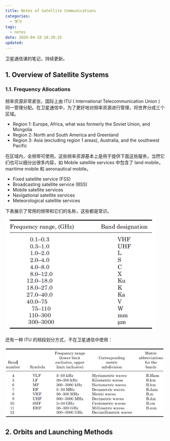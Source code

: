```yaml
---
title: Notes of Satellite Communications
categories:
  - 学习
tags:
  - notes
date: 2020-04-18 18:29:25
updated:
---
```

卫星通信课的笔记，持续更新。
<!-- more -->

## 1. Overview of Satellite Systems

### 1.1. Frequency Allocations

频率资源非常紧张，国际上由 ITU ( International Telecommunication
Union ) 同一管理分配。在卫星通信中，为了更好地对频率资源进行管理，将世界分成三个区域。

+ Region 1: Europe, Africa, what was formerly the Soviet Union, and Mongolia
+ Region 2: North and South America and Greenland
+ Region 3: Asia (excluding region 1 areas), Australia, and the southwest Pacific

在区域内，全频带可使用。这些频率资源基本上是用于提供下面这些服务，当然它们也可以细分出很多内容，如 Mobile satellite services 中包含了 land mobile，maritime mobile 和 aeronautical mobile。

+ Fixed satellite service (FSS)
+ Broadcasting satellite service (BSS)
+ Mobile satellite services
+ Navigational satellite services
+ Meteorological satellite services

下表展示了常用的频带和它们的名称，这些都是常识。

![](2020-04-18-stallite-communications-notes/frequency_band_designations.png)

还有一种 ITU 的频段划分方式，不在卫星通信中使用：

![](2020-04-18-stallite-communications-notes/itu_frequency_band_designations.png)


## 2. Orbits and Launching Methods



